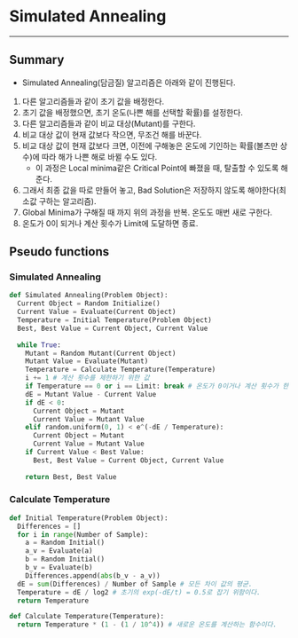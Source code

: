 # Simulated Annealing
---
## Summary
- Simulated Annealing(담금질) 알고리즘은 아래와 같이 진행된다.
1. 다른 알고리즘들과 같이 초기 값을 배정한다.
2. 초기 값을 배정했으면, 초기 온도(나쁜 해를 선택할 확률)를 설정한다.
4. 다른 알고리즘들과 같이 비교 대상(Mutant)를 구한다.
5. 비교 대상 값이 현재 값보다 작으면, 무조건 해를 바꾼다.
6. 비교 대상 값이 현재 값보다 크면, 이전에 구해놓은 온도에 기인하는 확률(볼츠만 상수)에 따라 해가 나쁜 해로 바뀔 수도 있다.
    - 이 과정은 Local minima같은 Critical Point에 빠졌을 때, 탈출할 수 있도록 해준다.
8. 그래서 최종 값을 따로 만들어 놓고, Bad Solution은 저장하지 않도록 해야한다(최소값 구하는 알고리즘).
9. Global Minima가 구해질 때 까지 위의 과정을 반복. 온도도 매번 새로 구한다.
10. 온도가 0이 되거나 계산 횟수가 Limit에 도달하면 종료.

## Pseudo functions
### Simulated Annealing
```python
def Simulated Annealing(Problem Object):
  Current Object = Random Initialize()
  Current Value = Evaluate(Current Object)
  Temperature = Initial Temperature(Problem Object)
  Best, Best Value = Current Object, Current Value
  
  while True:
    Mutant = Random Mutant(Current Object)
    Mutant Value = Evaluate(Mutant)
    Temperature = Calculate Temperature(Temperature)
    i += 1 # 계산 횟수를 제한하기 위한 값
    if Temperature == 0 or i == Limit: break # 온도가 0이거나 계산 횟수가 한계에 도달하면 종료.
    dE = Mutant Value - Current Value
    if dE < 0:
      Current Object = Mutant
      Current Value = Mutant Value
    elif random.uniform(0, 1) < e^(-dE / Temperature):
      Current Object = Mutant
      Current Value = Mutant Value
    if Current Value < Best Value:
      Best, Best Value = Current Object, Current Value
    
    return Best, Best Value
```

### Calculate Temperature
```python
def Initial Temperature(Problem Object):
  Differences = []
  for i in range(Number of Sample):
    a = Random Initial()
    a_v = Evaluate(a)
    b = Random Initial()
    b_v = Evaluate(b)
    Differences.append(abs(b_v - a_v))
  dE = sum(Differences) / Number of Sample # 모든 차이 값의 평균.
  Temperature = dE / log2 # 초기의 exp(-dE/t) = 0.5로 잡기 위함이다.
  return Temperature
```

```python
def Calculate Temperature(Temperature):
  return Temperature * (1 - (1 / 10^4)) # 새로운 온도를 계산하는 함수이다.
```
